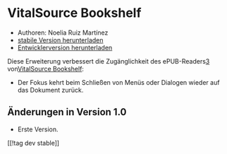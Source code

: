 # VitalSource Bookshelf #
* Authoren: Noelia Ruiz Martínez
* [stabile Version herunterladen][1]
* [Entwicklerversion herunterladen][2]

Diese Erweiterung verbessert die Zugänglichkeit des ePUB-Readers[3]
von[VitalSource Bookshelf][3]:

* Der Fokus kehrt beim Schließen von Menüs oder Dialogen wieder auf das
  Dokument zurück.

## Änderungen in Version 1.0
* Erste Version.

[[!tag dev stable]]

[1]: https://addons.nvda-project.org/files/get.php?file=vsb

[2]: https://addons.nvda-project.org/files/get.php?file=vsb

[3]:
https://support.vitalsource.com/hc/en-us/articles/201344733-Bookshelf-Download-Page
